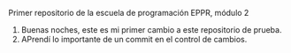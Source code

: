 
Primer repositorio de la escuela de programación EPPR, módulo 2
1. Buenas noches, este es mi primer cambio a este repositorio de prueba.
2. APrendí lo importante de un commit en el control de cambios.
